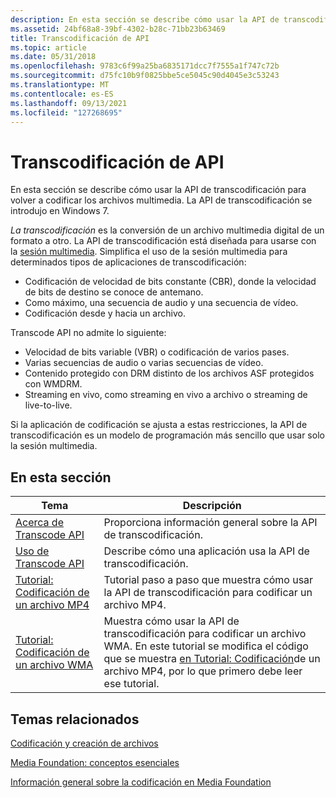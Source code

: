 ```yaml
---
description: En esta sección se describe cómo usar la API de transcodificación para volver a codificar los archivos multimedia. La API de transcodificación se introdujo en Windows 7.
ms.assetid: 24bf68a8-39bf-4302-b28c-71bb23b63469
title: Transcodificación de API
ms.topic: article
ms.date: 05/31/2018
ms.openlocfilehash: 9783c6f99a25ba6835171dcc7f7555a1f747c72b
ms.sourcegitcommit: d75fc10b9f0825bbe5ce5045c90d4045e3c53243
ms.translationtype: MT
ms.contentlocale: es-ES
ms.lasthandoff: 09/13/2021
ms.locfileid: "127268695"
---
```

# <a name="transcode-api"></a>Transcodificación de API

En esta sección se describe cómo usar la API de transcodificación para volver a codificar los archivos multimedia. La API de transcodificación se introdujo en Windows 7.

*La transcodificación* es la conversión de un archivo multimedia digital de un formato a otro. La API de transcodificación está diseñada para usarse con la [sesión multimedia](media-session.md). Simplifica el uso de la sesión multimedia para determinados tipos de aplicaciones de transcodificación:

-   Codificación de velocidad de bits constante (CBR), donde la velocidad de bits de destino se conoce de antemano.
-   Como máximo, una secuencia de audio y una secuencia de vídeo.
-   Codificación desde y hacia un archivo.

Transcode API no admite lo siguiente:

-   Velocidad de bits variable (VBR) o codificación de varios pases.
-   Varias secuencias de audio o varias secuencias de vídeo.
-   Contenido protegido con DRM distinto de los archivos ASF protegidos con WMDRM.
-   Streaming en vivo, como streaming en vivo a archivo o streaming de live-to-live.

Si la aplicación de codificación se ajusta a estas restricciones, la API de transcodificación es un modelo de programación más sencillo que usar solo la sesión multimedia.

## <a name="in-this-section"></a>En esta sección



| Tema                                                                                          | Descripción                                                                                                                                                                                                                 |
|------------------------------------------------------------------------------------------------|-----------------------------------------------------------------------------------------------------------------------------------------------------------------------------------------------------------------------------|
| [Acerca de Transcode API](about-the-transcode-api.md)<br/>                              | Proporciona información general sobre la API de transcodificación.<br/>                                                                                                                                                                |
| [Uso de Transcode API](fast-transcode-objects.md)<br/>                               | Describe cómo una aplicación usa la API de transcodificación.<br/>                                                                                                                                                             |
| [Tutorial: Codificación de un archivo MP4](tutorial--encoding-an-mp4-file-.md)<br/>               | Tutorial paso a paso que muestra cómo usar la API de transcodificación para codificar un archivo MP4.<br/>                                                                                                                           |
| [Tutorial: Codificación de un archivo WMA](tutorial--converting-an-mp3-file-to-a-wma-file.md)<br/> | Muestra cómo usar la API de transcodificación para codificar un archivo WMA. En este tutorial se modifica el código que se muestra [en Tutorial: Codificación](tutorial--encoding-an-mp4-file-.md)de un archivo MP4, por lo que primero debe leer ese tutorial.<br/> |



 

## <a name="related-topics"></a>Temas relacionados

<dl> <dt>

[Codificación y creación de archivos](encoding-and-file-authoring.md)
</dt> <dt>

[Media Foundation: conceptos esenciales](media-foundation-programming--essential-concepts.md)
</dt> <dt>

[Información general sobre la codificación en Media Foundation](overview-of-encoding-in-media-foundation.md)
</dt> </dl>

 

 




